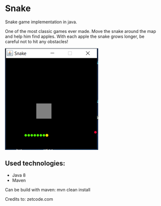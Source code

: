 # Snake
Snake game implementation in java.

One of the most classic games ever made.
Move the snake around the map and help him find apples.
With each apple the snake grows longer,
be careful not to hit any obstacles!

![alt text](https://github.com/szymonstuszek/snake/blob/master/src/main/resources/screens/snake1.PNG)

## Used technologies:
- Java 8
- Maven

Can be build with maven:
mvn clean install

Credits to:
zetcode.com
